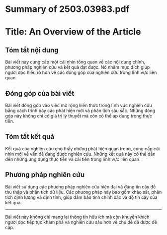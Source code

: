 # Summary of 2503.03983.pdf

# Title: An Overview of the Article

## Tóm tắt nội dung
Bài viết này cung cấp một cái nhìn tổng quan về các nội dung chính, phương pháp nghiên cứu và kết quả đạt được. Nó nhằm mục đích giúp người đọc hiểu rõ hơn về các đóng góp của nghiên cứu trong lĩnh vực liên quan.

## Đóng góp của bài viết
Bài viết đóng góp vào việc mở rộng kiến thức trong lĩnh vực nghiên cứu bằng cách trình bày các phát hiện mới và phân tích sâu sắc. Những đóng góp này không chỉ có giá trị lý thuyết mà còn có thể áp dụng trong thực tiễn.

## Tóm tắt kết quả
Kết quả của nghiên cứu cho thấy những phát hiện quan trọng, cung cấp cái nhìn mới về vấn đề đang được nghiên cứu. Những kết quả này có thể dẫn đến những ứng dụng thực tiễn và cải tiến trong lĩnh vực liên quan.

## Phương pháp nghiên cứu
Bài viết sử dụng các phương pháp nghiên cứu hiện đại và đáng tin cậy để thu thập và phân tích dữ liệu. Các phương pháp này bao gồm khảo sát, phân tích định lượng và định tính, giúp đảm bảo tính chính xác và độ tin cậy của kết quả.

---

Bài viết này không chỉ mang lại thông tin hữu ích mà còn khuyến khích người đọc tiếp tục khám phá và nghiên cứu sâu hơn về chủ đề đã được đề cập.
